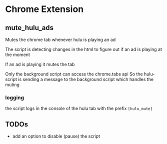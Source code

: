 # Chrome Extension
## mute_hulu_ads
Mutes the chrome tab whenever hulu is playing an ad

The script is detecting changes in the html to figure out if an ad is playing at the moment

If an ad is playing it mutes the tab

Only the background script can access the chrome.tabs api
So the hulu-script is sending a message to the background script which handles the muting

### logging
the script logs in the console of the hulu tab with the prefix ```[hulu_mute]```

## TODOs 
- add an option to disable (pause) the script 
